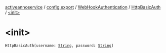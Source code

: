 [activeannoservice](../../../index.md) / [config.export](../../index.md) / [WebHookAuthentication](../index.md) / [HttpBasicAuth](index.md) / [&lt;init&gt;](./-init-.md)

# &lt;init&gt;

`HttpBasicAuth(username: `[`String`](https://kotlinlang.org/api/latest/jvm/stdlib/kotlin/-string/index.html)`, password: `[`String`](https://kotlinlang.org/api/latest/jvm/stdlib/kotlin/-string/index.html)`)`